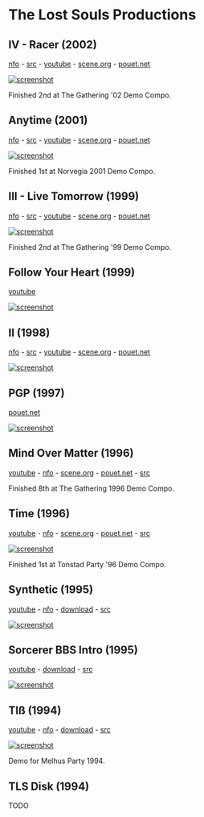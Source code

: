 # The Lost Souls Productions

## IV - Racer (2002)
[nfo](https://github.com/the-lost-souls/IV/blob/master/src/racer.nfo) - 
[src](https://github.com/the-lost-souls/IV) - 
[youtube](https://www.youtube.com/watch?v=mHV_oIYZyEg) - 
[scene.org](https://files.scene.org/view/parties/2002/thegathering02/demo/iv_-_racer_by_tls.zip) - 
[pouet.net](http://www.pouet.net/prod.php?which=5555)

[![screenshot](images/thumbnails/iv.jpg)](https://www.youtube.com/watch?v=mHV_oIYZyEg)

Finished 2nd at The Gathering '02 Demo Compo.


## Anytime (2001)
[nfo](https://github.com/the-lost-souls/anytime/blob/master/src/anytime.nfo) -
[src](https://github.com/the-lost-souls/anytime) - [youtube](https://www.youtube.com/watch?v=_ubBTbGcLv8) - [scene.org](https://files.scene.org/view/parties/2001/norvegia01/demo/tls-anytime.zip) - [pouet.net](http://www.pouet.net/prod.php?which=4244)

[![screenshot](images/thumbnails/anytime.jpg)](https://www.youtube.com/watch?v=_ubBTbGcLv8) 

Finished 1st at Norvegia 2001 Demo Compo.


## III - Live Tomorrow (1999)
[nfo](https://github.com/the-lost-souls/III/blob/master/src/TLS_III.NFO) - 
[src](https://github.com/the-lost-souls/III) - 
[youtube](https://www.youtube.com/watch?v=Rd-w4rKwvr4) - 
[scene.org](https://files.scene.org/view/parties/1999/thegathering99/demo/tls_iii.zip) - 
[pouet.net](http://www.pouet.net/prod.php?which=5919)

[![screenshot](images/thumbnails/III.jpg)](https://www.youtube.com/watch?v=Rd-w4rKwvr4)

Finished 2nd at The Gathering '99 Demo Compo.


## Follow Your Heart (1999)
[youtube](https://www.youtube.com/watch?v=Rd-w4rKwvr4)

[![screenshot](images/thumbnails/FYH.jpg)](https://www.youtube.com/watch?v=u9j6pc9UeRs)


## II (1998)
[nfo](https://github.com/the-lost-souls/II/blob/master/src/TLS_II.NFO) - 
[src](https://github.com/the-lost-souls/II) - 
[youtube](https://www.youtube.com/watch?v=SQGvSi6TyXA) - [scene.org](https://files.scene.org/view/parties/1998/thegathering98/demo/tls_ii.zip) - [pouet.net](http://www.pouet.net/prod.php?which=5923)

[![screenshot](images/thumbnails/II.jpg)](https://www.youtube.com/watch?v=SQGvSi6TyXA)


## PGP (1997)
[pouet.net](http://www.pouet.net/prod.php?which=15848)

[![screenshot](images/thumbnails/pgp.gif)]()


## Mind Over Matter (1996)
[youtube](https://youtu.be/UtopQ09WZ9c) - [nfo](https://github.com/the-lost-souls/mind-over-matter/blob/master/src/MOM.NFO) - [scene.org](https://files.scene.org/view/parties/1996/gathering96/demo/tls_mom.zip) - [pouet.net](http://www.pouet.net/prod.php?which=58683) - [src](https://github.com/the-lost-souls/mind-over-matter)

Finished 8th at The Gathering 1996 Demo Compo.


## Time (1996)
[youtube](https://youtu.be/AyIQb7SAhP0) - [nfo](https://github.com/the-lost-souls/time/blob/master/src/TIME.NFO) - [scene.org](https://files.scene.org/view/parties/1996/tonstad96/demo/tls_time.zip) - [pouet.net](http://www.pouet.net/prod.php?which=58684) - [src](https://github.com/the-lost-souls/time)

[![screenshot](images/thumbnails/time01.png)](https://youtu.be/AyIQb7SAhP0)

Finished 1st at Tonstad Party '96 Demo Compo.


## Synthetic (1995)
[youtube](https://youtu.be/tJvQbS8wOok) - [nfo](https://github.com/the-lost-souls/synthetic/blob/master/src/TLS_SYN.TXT) - [download](https://github.com/the-lost-souls/synthetic/releases/download/final/SYN_TLS.ZIP) - [src](https://github.com/the-lost-souls/synthetic)

[![screenshot](images/thumbnails/synthetic.png)](https://youtu.be/tJvQbS8wOok)


## Sorcerer BBS Intro (1995)
[youtube](https://youtu.be/F_KWflqlF1g) - [download](https://github.com/the-lost-souls/sorcerer/releases/download/final/SORCERER.zip) - [src](https://github.com/the-lost-souls/sorcerer)

[![screenshot](images/thumbnails/sorcerer.png)](https://youtu.be/F_KWflqlF1g)



## TIß (1994)
[youtube](https://youtu.be/Qd8WPVmYhX8) - [nfo](https://github.com/the-lost-souls/TiB/blob/master/src/TLS.NFO) - 
[download](https://github.com/the-lost-souls/TiB/releases/download/final/tls_Tiss.ZIP) - [src](https://github.com/the-lost-souls/TiB)


[![screenshot](images/thumbnails/tib.png)](https://youtu.be/Qd8WPVmYhX8)

Demo for Melhus Party 1994.

## TLS Disk (1994)
TODO


